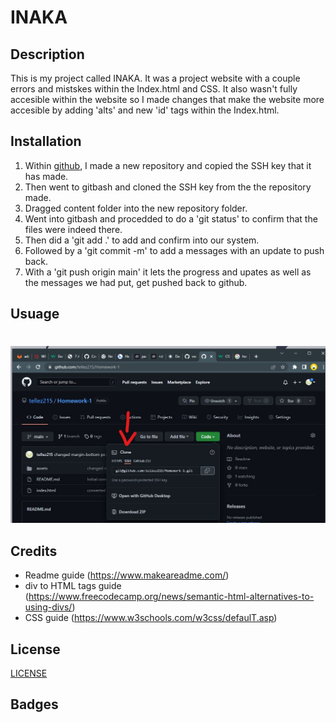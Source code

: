 # INAKA

## Description
This is my project called INAKA. It was a project website with a couple errors and mistskes within the Index.html and CSS. 
It also wasn't fully accesible within the website so I made changes that make the website more accesible by adding 'alts' and new 'id' tags within the Index.html.

## Installation
1. Within [github](https://github.com/tellez215/INAKA), I made a new repository and copied the SSH key that it has made.
2. Then went to gitbash and cloned the SSH key from the the repository made.
3. Dragged content folder into the new repository folder.
4. Went into gitbash and procedded to do a 'git status' to confirm that the files were indeed there.
5. Then did a 'git add .' to add and confirm into our system.
6. Followed by a 'git commit -m' to add a messages with an update to push back.
7. With a 'git push origin main' it lets the progress and upates as well as the messages we had put, get pushed back to github.


## Usuage
#
#
![step](./Images/SSH.jpg)



## Credits
- Readme guide (https://www.makeareadme.com/)
- div to HTML tags guide (https://www.freecodecamp.org/news/semantic-html-alternatives-to-using-divs/)
- CSS guide (https://www.w3schools.com/w3css/defaulT.asp)

## License
[LICENSE](./LICENSE.md)

## Badges
